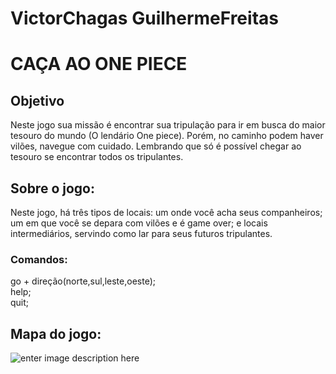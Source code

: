 # VictorChagas GuilhermeFreitas
# CAÇA AO ONE PIECE




## Objetivo
Neste jogo sua missão é encontrar sua tripulação para ir em busca do maior tesouro do mundo (O lendário One piece). Porém, no caminho podem haver vilões, navegue com cuidado. Lembrando que só é possível chegar ao tesouro se encontrar todos os tripulantes.


## Sobre o jogo:
Neste jogo, há três tipos de locais: um onde você acha seus companheiros; um em que você se depara com vilões e é game over; e locais intermediários, servindo como lar para seus futuros tripulantes.

### Comandos:
go + direção(norte,sul,leste,oeste);<br />
help;<br />
quit;



## Mapa do jogo:
![enter image description here](https://media.discordapp.net/attachments/998218247939817482/1023386240076230746/onepiece1.jpg)


